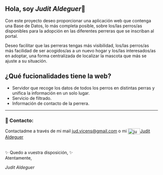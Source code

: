 ## Hola, soy *Judit Aldeguer*👋

Con este proyecto deseo proporcionar una aplicación web que contenga una Base de Datos, lo más completa posible, sobre los/las perros/as disponibles para la adopción en las diferentes perreras que se inscriban al portal.

Deseo facilitar que las perreras tengas más visibilidad, los/las perros/as más facilidad de ser acogidos/as a un nuevo hogar y los/las interesados/as en adoptar, una forma centralizada de localizar la mascota que más se ajuste a su situación.

## ¿Qué fucionalidades tiene la web?

- Servidor que recoge los datos de todos los perros en distintas perras y unifica la información en un solo lugar.
- Servicio de filtrado.
- Información de contacto de la perrera.

---

### 💬 Contacto:

Contactadme a través de mi mail jud.vicens@gmail.com o mi <a href="https://www.linkedin.com/in/juditaldeguer/" target="blank"><img align="center" src="https://raw.githubusercontent.com/rahuldkjain/github-profile-readme-generator/master/src/images/icons/Social/linked-in-alt.svg" alt="judit aldeguer" height="20" width="40" />Judit Aldeguer</a>
<br>
<br>  
✨ Quedo a vuestra disposición, ✨  
Atentamente,

_Judit Aldeguer_
